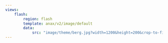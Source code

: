 ```yaml
---
views:
    flash:
        region: flash
        template: anax/v2/image/default
        data:
            src: "image/theme/berg.jpg?width=1200&height=200&crop-to-fit&area=0,10,30,0"
---
```

